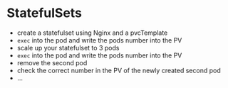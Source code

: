 # StatefulSets

* create a statefulset using Nginx and a pvcTemplate
* `exec` into the pod and write the pods number into the PV
* scale up your statefulset to 3 pods
* `exec` into the pod and write the pods number into the PV
* remove the second pod
* check the correct number in the PV of the newly created second pod
* ...
